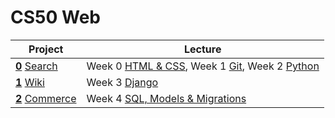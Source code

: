 # CS50 Web

| Project                                                           | Lecture                                                                  |
|-----------------------------------------------------------------------|--------------------------------------------------------------------------|
| [**0**](./search) [Search](https://cs50.harvard.edu/web/2020/projects/0/search/) | Week 0 [HTML & CSS](https://cs50.harvard.edu/web/2020/weeks/0/), Week 1 [Git](https://cs50.harvard.edu/web/2020/weeks/1/), Week 2 [Python](https://cs50.harvard.edu/web/2020/weeks/2/)|
| [**1**](./wiki) [Wiki](https://cs50.harvard.edu/web/2020/projects/1/wiki/) | Week 3 [Django](https://cs50.harvard.edu/web/2020/weeks/3/)|
| [**2**](./commerce) [Commerce](https://cs50.harvard.edu/web/2020/projects/2/commerce/) | Week 4 [SQL, Models & Migrations](https://cs50.harvard.edu/web/2020/weeks/4/)|
